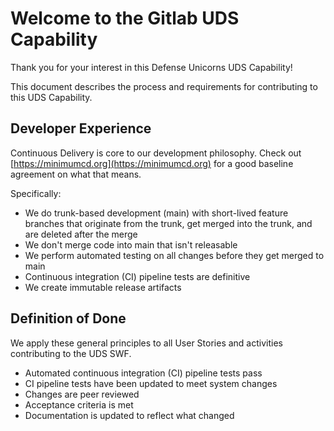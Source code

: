 # Welcome to the Gitlab UDS Capability

Thank you for your interest in this Defense Unicorns UDS Capability!

This document describes the process and requirements for contributing to this UDS Capability.

## Developer Experience

Continuous Delivery is core to our development philosophy. Check out [https://minimumcd.org](https://minimumcd.org) for a good baseline agreement on what that means.

Specifically:

* We do trunk-based development (main) with short-lived feature branches that originate from the trunk, get merged into the trunk, and are deleted after the merge
* We don't merge code into main that isn't releasable
* We perform automated testing on all changes before they get merged to main
* Continuous integration (CI) pipeline tests are definitive
* We create immutable release artifacts

## Definition of Done

We apply these general principles to all User Stories and activities contributing to the UDS SWF.

* Automated continuous integration (CI) pipeline tests pass
* CI pipeline tests have been updated to meet system changes
* Changes are peer reviewed
* Acceptance criteria is met
* Documentation is updated to reflect what changed
